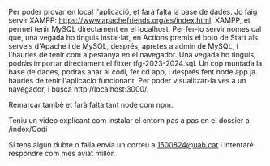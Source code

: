 Per poder provar en local l'aplicació, et farà falta la base de dades. Jo faig servir XAMPP: https://www.apachefriends.org/es/index.html. XAMPP, et permet tenir MySQL directament en el localhost. Per fer-lo servir nomes cal que, una vegada ho tinguis instal·lat, en Actions premis el botó de Start als serveis d'Apache i de MySQL, després, apretes a admin de MySQL, i l'hauries de tenir com a pestanya en el navegador. Una vegada ho tinguis, podràs importar directament el fitxer tfg-2023-2024.sql. Un cop muntada la base de dades, podràs anar al codi, fer cd app, i després fent node app ja hauries de tenir l'aplicacio funcionant. Per poder visualitzar-la ves a un navegador, i busca http://localhost:3000/.

Remarcar tambè et farà falta tant node com npm.

Teniu un video explicant com instalar el entorn pas a pas en el dossier a /index/Codi

Si tens algun dubte o falla envia un correu a 1500824@uab.cat i intentaré respondre com més aviat millor.
